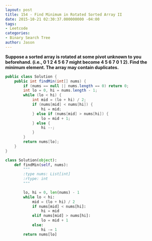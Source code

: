 ```yaml
---
layout: post
title: 154 - Find Minimum in Rotated Sorted Array II
date: 2015-10-21 02:30:37.000000000 -04:00
tags:
- Leetcode
categories:
- Binary Search Tree
author: Jason
---
```

**Suppose a sorted array is rotated at some pivot unknown to you beforehand. (i.e., 0 1 2 4 5 6 7 might become 4 5 6 7 0 1 2). Find the minimum element. The array may contain duplicates.**


``` java
public class Solution {
    public int findMin(int[] nums) {
        if (nums == null || nums.length == 0) return 0;
        int lo = 0, hi = nums.length - 1;
        while (lo < hi) {
            int mid = (lo + hi) / 2;
            if (nums[mid] < nums[hi]) {
                hi = mid;
            } else if (nums[mid] > nums[hi]) {
                lo = mid + 1;
            } else {
                hi --;
            }
        }
        return nums[lo];
    }
}
```

``` python
class Solution(object):
    def findMin(self, nums):
        """
        :type nums: List[int]
        :rtype: int
        """

        lo, hi = 0, len(nums) - 1
        while lo < hi:
            mid = (lo + hi) / 2
            if nums[mid] < nums[hi]:
                hi = mid
            elif nums[mid] > nums[hi]:
                lo = mid + 1
            else:
                hi -= 1
        return nums[lo]
```
